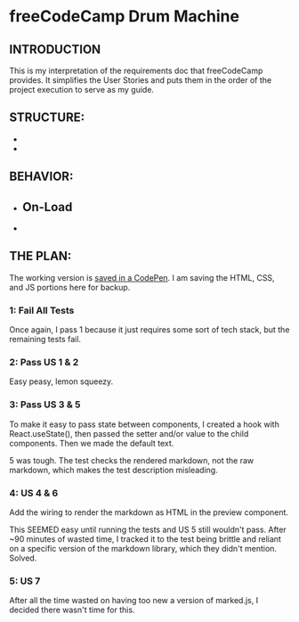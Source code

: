# freeCodeCamp Drum Machine

## INTRODUCTION

This is my interpretation of the requirements doc that freeCodeCamp provides. It simplifies the User Stories and puts them in the order of the project execution to serve as my guide.

## STRUCTURE:
  - 
  - 

## BEHAVIOR:
- **On-Load**
  - 
    
- 

## THE PLAN:

The working version is [saved in a CodePen](https://codepen.io/GregBulmash/pen/MWEbJgY). I am saving the HTML, CSS, and JS portions here for backup.

### 1: Fail All Tests

Once again, I pass 1 because it just requires some sort of tech stack, but the remaining tests fail.

### 2: Pass US 1 & 2

Easy peasy, lemon squeezy.

### 3: Pass US 3 & 5

To make it easy to pass state between components, I created a hook with React.useState(), then passed the setter and/or value to the child components. Then we made the default text.

5 was tough. The test checks the rendered markdown, not the raw markdown, which makes the test description misleading.  

### 4: US 4 & 6

Add the wiring to render the markdown as HTML in the preview component.

This SEEMED easy until running the tests and US 5 still wouldn't pass. After ~90 minutes of wasted time, I tracked it to the test being brittle and reliant on a specific version of the markdown library, which they didn't mention. Solved.

### 5: US 7

After all the time wasted on having too new a version of marked.js, I decided there wasn't time for this.

 